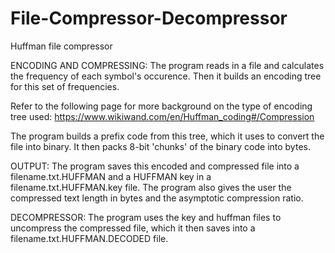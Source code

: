 # File-Compressor-Decompressor
Huffman file compressor 

ENCODING AND COMPRESSING:
The program reads in a file and calculates the frequency of each symbol's occurence. 
Then it builds an encoding tree for this set of frequencies. 

Refer to the following page for more background on the type of encoding tree used:
https://www.wikiwand.com/en/Huffman_coding#/Compression

The program builds a prefix code from this tree, which it uses to convert the file into binary.
It then packs 8-bit 'chunks' of the binary code into bytes.

OUTPUT:
The program saves this encoded and compressed file into a filename.txt.HUFFMAN and a HUFFMAN key 
in a filename.txt.HUFFMAN.key file. 
The program also gives the user the compressed text length in bytes and the asymptotic compression ratio. 

DECOMPRESSOR:
The program uses the key and huffman files to uncompress the compressed file, which it then 
saves into a filename.txt.HUFFMAN.DECODED file. 

